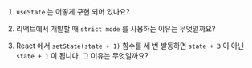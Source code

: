 1. `useState` 는 어떻게 구현 되어 있나요?

2. 리액트에서 개발할 때 `strict mode` 를 사용하는 이유는 무엇일까요?

3. React 에서 `setState(state + 1)` 함수를 세 번 발동하면 `state + 3` 이 아닌 `state + 1` 이 됩니다. 그 이유는 무엇일까요?
